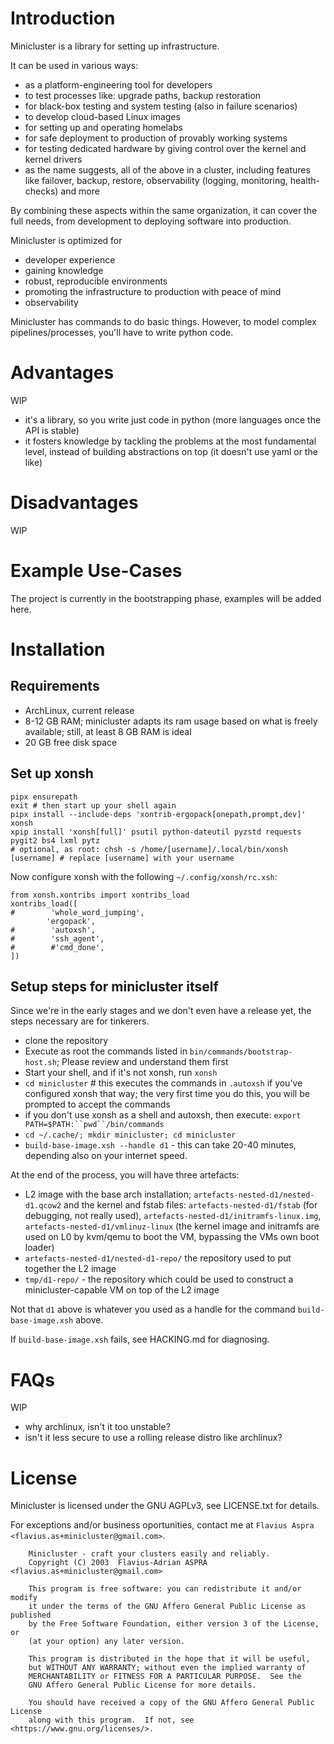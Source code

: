 Introduction
============

Minicluster is a library for setting up infrastructure.

It can be used in various ways:

* as a platform-engineering tool for developers
* to test processes like: upgrade paths, backup restoration
* for black-box testing and system testing (also in failure scenarios)
* to develop cloud-based Linux images
* for setting up and operating homelabs
* for safe deployment to production of provably working systems
* for testing dedicated hardware by giving control over the kernel and kernel
  drivers
* as the name suggests, all of the above in a cluster, including features like
  failover, backup, restore, observability (logging, monitoring, health-checks)
  and more

By combining these aspects within the same organization, it can cover the full
needs, from development to deploying software into production.

Minicluster is optimized for

* developer experience
* gaining knowledge
* robust, reproducible environments
* promoting the infrastructure to production with peace of mind
* observability

Minicluster has commands to do basic things. However, to model complex
pipelines/processes, you'll have to write python code.

Advantages
==========

WIP

* it's a library, so you write just code in python (more languages once the API is stable)
* it fosters knowledge by tackling the problems at the most fundamental level,
  instead of building abstractions on top (it doesn't use yaml or the like)

Disadvantages
=============

WIP

Example Use-Cases
=================

The project is currently in the bootstrapping phase, examples will be added here.

Installation
============

Requirements
------------

* ArchLinux, current release
* 8-12 GB RAM; minicluster adapts its ram usage based on what is freely available; still, at least 8 GB RAM is ideal
* 20 GB free disk space

Set up xonsh
------------

```
pipx ensurepath
exit # then start up your shell again
pipx install --include-deps 'xontrib-ergopack[onepath,prompt,dev]'
xonsh
xpip install 'xonsh[full]' psutil python-dateutil pyzstd requests pygit2 bs4 lxml pytz
# optional, as root: chsh -s /home/[username]/.local/bin/xonsh [username] # replace [username] with your username
```

Now configure xonsh with the following `~/.config/xonsh/rc.xsh`:
```
from xonsh.xontribs import xontribs_load
xontribs_load([
#        'whole_word_jumping',
        'ergopack',
#        'autoxsh',
#        'ssh_agent',
#        #'cmd_done',
])
```

Setup steps for minicluster itself
----------------------------------

Since we're in the early stages and we don't even have a release yet, the steps necessary are for tinkerers.

* clone the repository
* Execute as root the commands listed in `bin/commands/bootstrap-host.sh`; Please review and understand them first
* Start your shell, and if it's not xonsh, run `xonsh`
* `cd minicluster` # this executes the commands in `.autoxsh` if you've
  configured xonsh that way; the very first time you do this, you will be
  prompted to accept the commands
* if you don't use xonsh as a shell and autoxsh, then execute: `export
  PATH=$PATH:``pwd``/bin/commands`
* `cd ~/.cache/; mkdir minicluster; cd minicluster`
* `build-base-image.xsh --handle d1` - this can take 20-40 minutes, depending also on your internet speed.

At the end of the process, you will have three artefacts:

* L2 image with the base arch installation; `artefacts-nested-d1/nested-d1.qcow2` and the kernel and fstab files: `artefacts-nested-d1/fstab` (for debugging, not really used), `artefacts-nested-d1/initramfs-linux.img`, `artefacts-nested-d1/vmlinuz-linux` (the kernel image and initramfs are used on L0 by kvm/qemu to boot the VM, bypassing the VMs own boot loader)
* `artefacts-nested-d1/nested-d1-repo/` the repository used to put together the L2 image
* `tmp/d1-repo/` - the repository which could be used to construct a minicluster-capable VM on top of the L2 image

Not that `d1` above is whatever you used as a handle for the command `build-base-image.xsh` above.

If `build-base-image.xsh` fails, see HACKING.md for diagnosing.

FAQs
====

WIP

* why archlinux, isn't it too unstable?
* isn't it less secure to use a rolling release distro like archlinux?

License
=======

Minicluster is licensed under the GNU AGPLv3, see LICENSE.txt for details.

For exceptions and/or business oportunities, contact me at 
`Flavius Aspra <flavius.as+minicluster@gmail.com>`.

```
    Minicluster - craft your clusters easily and reliably.
    Copyright (C) 2003  Flavius-Adrian ASPRA <flavius.as+minicluster@gmail.com>

    This program is free software: you can redistribute it and/or modify
    it under the terms of the GNU Affero General Public License as published
    by the Free Software Foundation, either version 3 of the License, or
    (at your option) any later version.

    This program is distributed in the hope that it will be useful,
    but WITHOUT ANY WARRANTY; without even the implied warranty of
    MERCHANTABILITY or FITNESS FOR A PARTICULAR PURPOSE.  See the
    GNU Affero General Public License for more details.

    You should have received a copy of the GNU Affero General Public License
    along with this program.  If not, see <https://www.gnu.org/licenses/>.
```
